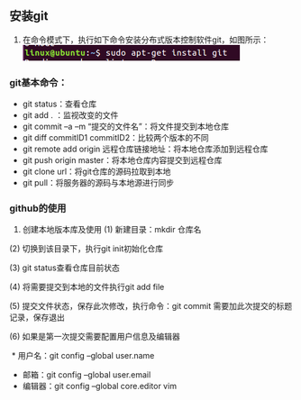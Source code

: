 ## 安装git
1.	在命令模式下，执行如下命令安装分布式版本控制软件git，如图所示：
![安装git](https://github.com/shilingyu/MySQL-doc/blob/master/img/安装git.png)
### git基本命令：
*	git status：查看仓库
*	git add . ：监视改变的文件
*	git commit –a –m “提交的文件名”：将文件提交到本地仓库
*	git diff commitID1 commitID2：比较两个版本的不同
*	git remote add origin 远程仓库链接地址：将本地仓库添加到远程仓库
*	git push origin master：将本地仓库内容提交到远程仓库
*	git clone url：将git仓库的源码拉取到本地
*	git pull：将服务器的源码与本地源进行同步
### github的使用
1.	创建本地版本库及使用
  (1)	新建目录：mkdir 仓库名
  
  (2)	切换到该目录下，执行git init初始化仓库
  
  (3)	git status查看仓库目前状态
  
  (4)	将需要提交到本地的文件执行git add file
  
  (5)	提交文件状态，保存此次修改，执行命令：git commit 需要加此次提交的标题记录，保存退出
  
  (6)	如果是第一次提交需要配置用户信息及编辑器
  
  *	用户名：git config –global user.name
  *	邮箱：git config –global user.email
  *	编辑器：git config –global core.editor vim

